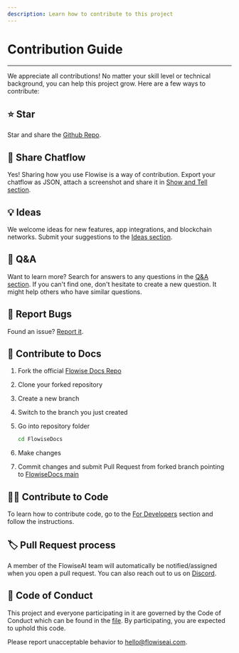 ```yaml
---
description: Learn how to contribute to this project
---
```


# Contribution Guide

***

We appreciate all contributions! No matter your skill level or technical background, you can help this project grow. Here are a few ways to contribute:

## ⭐ Star

Star and share the [Github Repo](https://github.com/FlowiseAI/Flowise).

## 🙌 Share Chatflow

Yes! Sharing how you use Flowise is a way of contribution. Export your chatflow as JSON, attach a screenshot and share it in [Show and Tell section](https://github.com/FlowiseAI/Flowise/discussions/categories/show-and-tell).

## 💡 Ideas

We welcome ideas for new features, app integrations, and blockchain networks. Submit your suggestions to the [Ideas section](https://github.com/FlowiseAI/Flowise/discussions/categories/ideas).

## 🙋 Q\&A

Want to learn more? Search for answers to any questions in the [Q\&A section](https://github.com/FlowiseAI/Flowise/discussions/categories/q-a). If you can't find one, don't hesitate to create a new question. It might help others who have similar questions.

## 🐞 Report Bugs

Found an issue? [Report it](https://github.com/FlowiseAI/Flowise/issues/new/choose).

## 📖 Contribute to Docs

1. Fork the official [Flowise Docs Repo](https://github.com/FlowiseAI/FlowiseDocs)
2. Clone your forked repository
3. Create a new branch
4. Switch to the branch you just created
5.  Go into repository folder

    ```bash
    cd FlowiseDocs
    ```
6. Make changes
7. Commit changes and submit Pull Request from forked branch pointing to [FlowiseDocs main](https://github.com/FlowiseAI/FlowiseDocs)

## &#x20;👨‍💻 Contribute to Code

To learn how to contribute code, go to the [For Developers](getting-started/#setup-2) section and follow the instructions.

## 🏷️ Pull Request process

A member of the FlowiseAI team will automatically be notified/assigned when you open a pull request. You can also reach out to us on [Discord](https://discord.gg/jbaHfsRVBW).

## 📜 Code of Conduct

This project and everyone participating in it are governed by the Code of Conduct which can be found in the [file](https://github.com/FlowiseAI/Flowise/blob/main/CODE\_OF\_CONDUCT.md). By participating, you are expected to uphold this code.&#x20;

Please report unacceptable behavior to hello@flowiseai.com.
